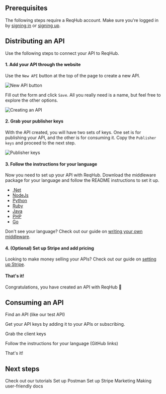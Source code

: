 
## Prerequisites

The following steps require a ReqHub account. Make sure you're logged in by [signing in](https://reqhub.io/login) or [signing up](https://reqhub.io/create-account).

## Distributing an API

Use the following steps to connect your API to ReqHub.

#### 1. Add your API through the website

Use the `New API` button at the top of the page to create a new API.

![New API button](https://reqhubprod.blob.core.windows.net/public/docs/new-api.png)

Fill out the form and click `Save`. All you really need is a name, but feel free to explore the other options.

![Creating an API](https://reqhubprod.blob.core.windows.net/public/docs/create-api.png)

#### 2. Grab your publisher keys

With the API created, you will have two sets of keys.
One set is for publishing your API, and the other is for consuming it.
Copy the `Publisher keys` and proceed to the next step.

![Publisher keys](https://reqhubprod.blob.core.windows.net/public/docs/publisher-keys.png)

#### 3. Follow the instructions for your language

Now you need to set up your API with ReqHub. Download the middleware package for your language and follow the README instructions to set it up.

* [.Net](https://github.com/SpaceGiraffe-io/ReqHubDotNet)
* [NodeJs](https://github.com/SpaceGiraffe-io/ReqHubNode)
* [Python](https://github.com/SpaceGiraffe-io/ReqHubPython)
* [Ruby](https://github.com/SpaceGiraffe-io/ReqHubRuby)
* [Java](https://github.com/SpaceGiraffe-io/ReqHubJava)
* [PHP](https://github.com/SpaceGiraffe-io/ReqHubPHP)
* [Go](https://github.com/SpaceGiraffe-io/ReqHubGo)

Don't see your language? Check out our guide on [writing your own middleware](/guides/middleware).

#### 4. (Optional) Set up Stripe and add pricing

Looking to make money selling your APIs? Check out our guide on [setting up Stripe](/guides/setting-up-stripe).

#### That's it!

Congratulations, you have created an API with ReqHub &#x1f389;

## Consuming an API

Find an API (like our test API)

Get your API keys by adding it to your APIs or subscribing.

Grab the client keys

Follow the instructions for your language
(GitHub links)

That's it!



## Next steps
Check out our tutorials
Set up Postman
Set up Stripe
Marketing
Making user-friendly docs

